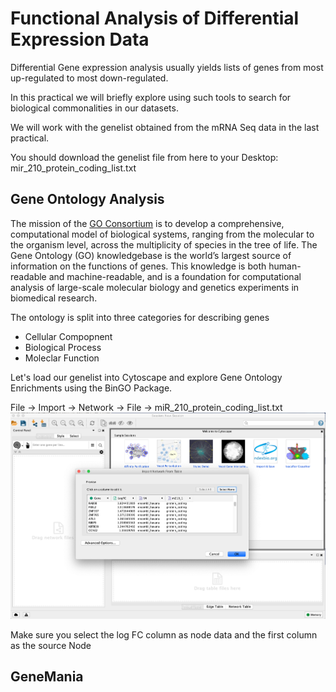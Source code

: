 # Functional Analysis of Differential Expression Data

Differential Gene expression analysis usually yields lists of genes from most up-regulated to most down-regulated.

In this practical we will briefly explore using such tools to search for biological commonalities in our datasets.

We will work with the genelist obtained from the mRNA Seq data in the last practical.

You should download the genelist file from here to your Desktop:
mir_210_protein_coding_list.txt


## Gene Ontology Analysis

The mission of the [GO Consortium](http://geneontology.org) is to develop a comprehensive, computational model of biological systems, ranging from the molecular to the organism level, across the multiplicity of species in the tree of life. The Gene Ontology (GO) knowledgebase is the world’s largest source of information on the functions of genes. This knowledge is both human-readable and machine-readable, and is a foundation for computational analysis of large-scale molecular biology and genetics experiments in biomedical research.

The ontology is split into three categories for describing genes

* Cellular Compopnent
* Biological Process
* Moleclar Function

Let's load our genelist into Cytoscape and explore Gene Ontology Enrichments using the BinGO Package.

File -> Import -> Network -> File -> miR_210_protein_coding_list.txt
![import](https://github.com/EnrightLab/Courses-and-Practicals/blob/master/Cambridge_BBS/Functional%20Analysis/import.png)

Make sure you select the log FC column as node data and the first column as the source Node



## GeneMania

